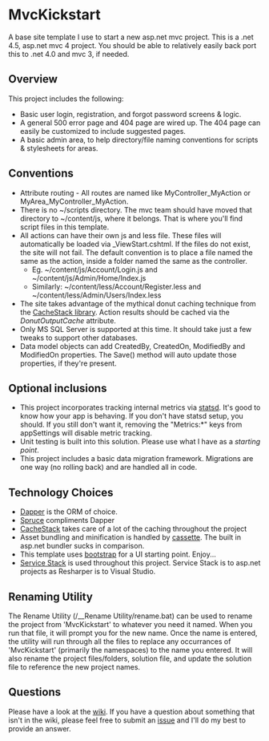 MvcKickstart
===========

A base site template I use to start a new asp.net mvc project.  This is a .net 4.5, asp.net mvc 4 project. You should be able to relatively easily back port this to .net 4.0 and mvc 3, if needed.

Overview
--------
This project includes the following:
* Basic user login, registration, and forgot password screens & logic.
* A general 500 error page and 404 page are wired up.  The 404 page can easily be customized to include suggested pages.
* A basic admin area, to help directory/file naming conventions for scripts & stylesheets for areas.

Conventions
-----------

* Attribute routing - All routes are named like MyController_MyAction or MyArea_MyController_MyAction.
* There is no ~/scripts directory. The mvc team should have moved that directory to ~/content/js, where it belongs.  That is where you'll find script files in this template. 
* All actions can have their own js and less file.  These files will automatically be loaded via _ViewStart.cshtml.  If the files do not exist, the site will not fail.  The default convention is to place a file named the same as the action, inside a folder named the same as the controller.  
    * Eg. ~/content/js/Account/Login.js and ~/content/js/Admin/Home/Index.js
    * Similarly: ~/content/less/Account/Register.less and ~/content/less/Admin/Users/Index.less
* The site takes advantage of the mythical donut caching technique from the [CacheStack library](https://github.com/jgeurts/cachestack). Action results should be cached via the *DonutOutputCache* attribute.
* Only MS SQL Server is supported at this time. It should take just a few tweaks to support other databases.
* Data model objects can add CreatedBy, CreatedOn, ModifiedBy and ModifiedOn properties. The Save() method will auto update those properties, if they're present.

Optional inclusions
----------------------
* This project incorporates tracking internal metrics via [statsd](https://github.com/etsy/statsd).  It's good to know how your app is behaving.  If you don't have statsd setup, you should.  If you still don't want it, removing the "Metrics:*" keys from appSettings will disable metric tracking.
* Unit testing is built into this solution.  Please use what I have as a _starting point_.
* This project includes a basic data migration framework. Migrations are one way (no rolling back) and are handled all in code.

Technology Choices
------------------
* [Dapper](https://github.com/SamSaffron/dapper-dot-net) is the ORM of choice.
* [Spruce](https://github.com/jgeurts/spruce) compliments Dapper
* [CacheStack](https://github.com/jgeurts/cachestack) takes care of a lot of the caching throughout the project
* Asset bundling and minification is handled by [cassette](http://getcassette.net/).  The built in asp.net bundler sucks in comparison.
* This template uses [bootstrap](http://twitter.github.com/bootstrap/) for a UI starting point. Enjoy...
* [Service Stack](http://www.servicestack.net/) is used throughout this project.  Service Stack is to asp.net projects as Resharper is to Visual Studio.

Renaming Utility
----------------
The Rename Utility (/__Rename Utility/rename.bat) can be used to rename the project from 'MvcKickstart' to whatever you need it named. 
When you run that file, it will prompt you for the new name. Once the name is entered, the utility will run through all the files to replace any occurrances of 'MvcKickstart' (primarily the namespaces) to the name you entered. It will also rename the project files/folders, solution file, and update the solution file to reference the new project names.

Questions
-----------------
Please have a look at the [wiki](https://github.com/jgeurts/MvcKickstart/wiki). If you have a question about something that isn't in the wiki, please feel free to submit an [issue](https://github.com/jgeurts/MvcKickstart/issues) and I'll do my best to provide an answer.

